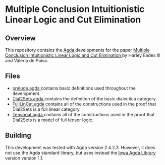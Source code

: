 # Multiple Conclusion Intuitionistic Linear Logic and Cut Elimination

## Overview

This repository contains the [ Agda ](http://wiki.portal.chalmers.se/agda/) developments for the paper
[ Multiple Conclusion Intuitionistic Linear Logic and Cut Elimination ](http://metatheorem.org/papers/FILL-cut-report.pdf)
by Harley Eades III and Valeria de Paiva.

## Files

- [ prelude.agda ]( prelude.agda ) contains basic definitions used throughout the development.
- [ Dial2Sets.agda ]( Dial2sets.agda ) contains the definition of the basic dialectica category.
- [ FullLinCat.agda ]( FullLinCat.agda ) contains all of the constructions used in the proof that Dial2Sets is a full linear category.
- [ Tensorial.agda ]( Tensorial.agda ) contains all of the constructions used in the proof that Dial2Sets is a model of full tensor logic.

## Building

This development was tested with Agda version 2.4.2.3.  However, it
does not use the Agda standard library, but uses instead the [ Iowa Agda
Library ](  https://svn.divms.uiowa.edu/repos/clc/projects/agda/ial-releases/1.1 ) version version 1.1.